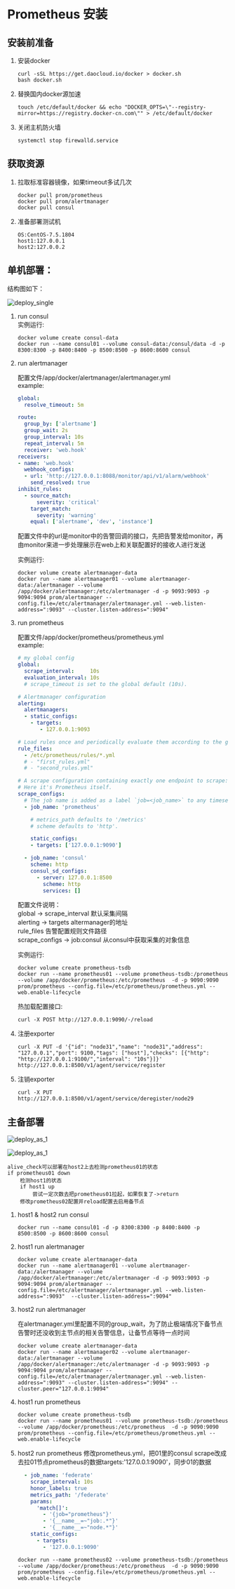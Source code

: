 # Prometheus 安装


## 安装前准备

1. 安装docker
	
	```shell
	curl -sSL https://get.daocloud.io/docker > docker.sh  
	bash docker.sh
	```

2. 替换国内docker源加速  
	
	```shell
	touch /etc/default/docker && echo "DOCKER_OPTS=\"--registry-mirror=https://registry.docker-cn.com\"" > /etc/default/docker
	```

3. 关闭主机防火墙
	
	```
	systemctl stop firewalld.service
	```

## 获取资源
1. 拉取标准容器镜像，如果timeout多试几次
	
	```shell
	docker pull prom/prometheus  
	docker pull prom/alertmanager  
	docker pull consul  
	```

2. 准备部署测试机
	
	```shell
	OS:CentOS-7.5.1804
	host1:127.0.0.1  
	host2:127.0.0.2
	```


## 单机部署：

结构图如下：

![deploy_single](images/deploy_single.png)

1. run consul  
    实例运行:
	```shell
	docker volume create consul-data
	docker run --name consul01 --volume consul-data:/consul/data -d -p 8300:8300 -p 8400:8400 -p 8500:8500 -p 8600:8600 consul
	```

2. run alertmanager

	配置文件/app/docker/alertmanager/alertmanager.yml  
	example:
	```yaml
    global:
      resolve_timeout: 5m
    
    route:
      group_by: ['alertname']
      group_wait: 2s
      group_interval: 10s
      repeat_interval: 5m
      receiver: 'web.hook'
    receivers:
    - name: 'web.hook'
      webhook_configs:
      - url: 'http://127.0.0.1:8088/monitor/api/v1/alarm/webhook'
        send_resolved: true
    inhibit_rules:
      - source_match:
          severity: 'critical'
        target_match:
          severity: 'warning'
        equal: ['alertname', 'dev', 'instance']
    ```
    配置文件中的url是monitor中的告警回调的接口，先把告警发给monitor，再由monitor来进一步处理展示在web上和关联配置好的接收人进行发送  
    
    实例运行:
	```shell
	docker volume create alertmanager-data
	docker run --name alertmanager01 --volume alertmanager-data:/alertmanager --volume /app/docker/alertmanager:/etc/alertmanager -d -p 9093:9093 -p 9094:9094 prom/alertmanager --config.file=/etc/alertmanager/alertmanager.yml --web.listen-address=":9093" --cluster.listen-address=":9094"
	```

3. run prometheus

	 配置文件/app/docker/prometheus/prometheus.yml  
	 example:
	 ```yaml
     # my global config
     global:
       scrape_interval:     10s 
       evaluation_interval: 10s 
       # scrape_timeout is set to the global default (10s).
     
     # Alertmanager configuration
     alerting:
       alertmanagers:
       - static_configs:
         - targets:
            - 127.0.0.1:9093
     
     # Load rules once and periodically evaluate them according to the global 'evaluation_interval'.
     rule_files:
       - /etc/prometheus/rules/*.yml
       # - "first_rules.yml"
       # - "second_rules.yml"
     
     # A scrape configuration containing exactly one endpoint to scrape:
     # Here it's Prometheus itself.
     scrape_configs:
       # The job name is added as a label `job=<job_name>` to any timeseries scraped from this config.
       - job_name: 'prometheus'
     
         # metrics_path defaults to '/metrics'
         # scheme defaults to 'http'.
     
         static_configs:
         - targets: ['127.0.0.1:9090']
     
       - job_name: 'consul'
         scheme: http
         consul_sd_configs:
           - server: 127.0.0.1:8500
             scheme: http
             services: []
     ```
     配置文件说明：  
     global -> scrape_interval 默认采集间隔  
     alerting -> targets  altermanager的地址  
     rule_files 告警配置规则文件路径  
     scrape_configs -> job:consul 从consul中获取采集的对象信息  
       
     实例运行:  
	```shell
	docker volume create prometheus-tsdb
	docker run --name prometheus01 --volume prometheus-tsdb:/prometheus --volume /app/docker/prometheus:/etc/prometheus  -d -p 9090:9090  prom/prometheus --config.file=/etc/prometheus/prometheus.yml --web.enable-lifecycle
	```

	热加载配置接口: 

	```
	curl -X POST http://127.0.0.1:9090/-/reload
	```

4. 注册exporter

	```shell
	curl -X PUT -d '{"id": "node31","name": "node31","address": "127.0.0.1","port": 9100,"tags": ["host"],"checks": [{"http": "http://127.0.0.1:9100/","interval": "10s"}]}' http://127.0.0.1:8500/v1/agent/service/register
	```
5. 注销exporter

	```shell
	curl -X PUT http://127.0.0.1:8500/v1/agent/service/deregister/node29
	```


## 主备部署

![deploy_as_1](images/deploy_as_1.png)

![deploy_as_1](images/deploy_as_2.png)

```
alive_check可以部署在host2上去检测prometheus01的状态
if prometheus01 down 
    检测host1的状态
    if host1 up
        尝试一定次数去把prometheus01拉起，如果恢复了->return
    修改prometheus02配置并reload配置去启用备节点
```

1. host1 & host2 run consul
	
	```shell
	docker run --name consul01 -d -p 8300:8300 -p 8400:8400 -p 8500:8500 -p 8600:8600 consul
	```

2. host1 run alertmanager

	```shell
	docker volume create alertmanager-data
	docker run --name alertmanager01 --volume alertmanager-data:/alertmanager --volume /app/docker/alertmanager:/etc/alertmanager -d -p 9093:9093 -p 9094:9094 prom/alertmanager --config.file=/etc/alertmanager/alertmanager.yml --web.listen-address=":9093"  --cluster.listen-address=":9094"
	```

3. host2 run alertmanager

	在alertmanager.yml里配置不同的group_wait，为了防止极端情况下备节点告警时还没收到主节点的相关告警信息，让备节点等待一点时间

	```shell
	docker volume create alertmanager-data
	docker run --name alertmanager02 --volume alertmanager-data:/alertmanager --volume /app/docker/alertmanager:/etc/alertmanager -d -p 9093:9093 -p 9094:9094 prom/alertmanager --config.file=/etc/alertmanager/alertmanager.yml --web.listen-address=":9093" --cluster.listen-address=":9094" --cluster.peer="127.0.0.1:9094"
	```

4. host1 run prometheus

	```shell
	docker volume create prometheus-tsdb
	docker run --name prometheus01 --volume prometheus-tsdb:/prometheus --volume /app/docker/prometheus:/etc/prometheus  -d -p 9090:9090  prom/prometheus --config.file=/etc/prometheus/prometheus.yml --web.enable-lifecycle
	```

5. host2 run prometheus
	修改prometheus.yml，把01里的consul scrape改成去拉01节点prometheus的数据targets:'127.0.0.1:9090'，同步01的数据

	```yaml
	  - job_name: 'federate'
	    scrape_interval: 10s
	    honor_labels: true
	    metrics_path: '/federate'
	    params:
	      'match[]':
	        - '{job="prometheus"}'
	        - '{__name__=~"job:.*"}'
	        - '{__name__=~"node.*"}'
	    static_configs:
	      - targets:
	        - '127.0.0.1:9090'
	```

	```shell
	docker run --name prometheus02 --volume prometheus-tsdb:/prometheus --volume /app/docker/prometheus:/etc/prometheus  -d -p 9090:9090  prom/prometheus --config.file=/etc/prometheus/prometheus.yml --web.enable-lifecycle
	```

